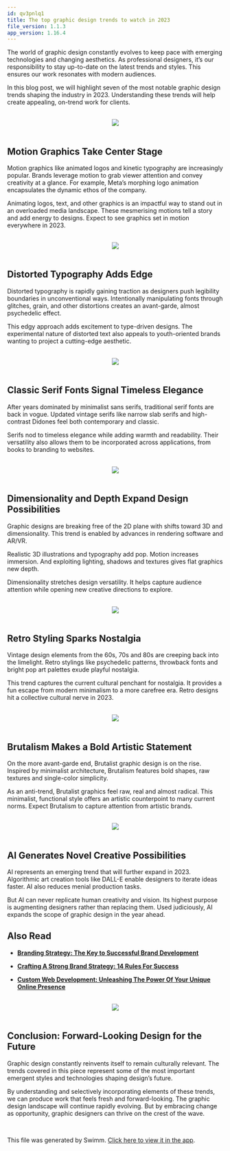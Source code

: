 ```yaml
---
id: qv3pnlq1
title: The top graphic design trends to watch in 2023
file_version: 1.1.3
app_version: 1.16.4
---
```


The world of graphic design constantly evolves to keep pace with emerging technologies and changing aesthetics. As professional designers, it’s our responsibility to stay up-to-date on the latest trends and styles. This ensures our work resonates with modern audiences.

In this blog post, we will highlight seven of the most notable graphic design trends shaping the industry in 2023. Understanding these trends will help create appealing, on-trend work for clients.

<br/>

<div align="center"><img src="https://firebasestorage.googleapis.com/v0/b/swimmio-content/o/repositories%2FZ2l0aHViJTNBJTNBcGVhY29jay1ibG9ncyUzQSUzQVBlYWNvY2stSW5kaWE%3D%2Fbbcf911a-9563-40a6-ba8b-efcf4e8b8e4f.gif?alt=media&token=581e69e8-c160-455a-8dcc-6251f373b074" style="width:'100%'"/></div>

<br/>

## Motion Graphics Take Center Stage

Motion graphics like animated logos and kinetic typography are increasingly popular. Brands leverage motion to grab viewer attention and convey creativity at a glance. For example, Meta’s morphing logo animation encapsulates the dynamic ethos of the company.

Animating logos, text, and other graphics is an impactful way to stand out in an overloaded media landscape. These mesmerising motions tell a story and add energy to designs. Expect to see graphics set in motion everywhere in 2023.

<br/>

<div align="center"><img src="https://firebasestorage.googleapis.com/v0/b/swimmio-content/o/repositories%2FZ2l0aHViJTNBJTNBcGVhY29jay1ibG9ncyUzQSUzQVBlYWNvY2stSW5kaWE%3D%2Ff9eaf793-ac48-4e60-b465-a98cd9a10492.png?alt=media&token=9b0aee10-2823-4dc0-ac1d-a4778ddf64a5" style="width:'100%'"/></div>

<br/>

## Distorted Typography Adds Edge

Distorted typography is rapidly gaining traction as designers push legibility boundaries in unconventional ways. Intentionally manipulating fonts through glitches, grain, and other distortions creates an avant-garde, almost psychedelic effect.

This edgy approach adds excitement to type-driven designs. The experimental nature of distorted text also appeals to youth-oriented brands wanting to project a cutting-edge aesthetic.

<br/>

<div align="center"><img src="https://firebasestorage.googleapis.com/v0/b/swimmio-content/o/repositories%2FZ2l0aHViJTNBJTNBcGVhY29jay1ibG9ncyUzQSUzQVBlYWNvY2stSW5kaWE%3D%2Fea0e6984-5ec3-42d1-83c4-935350c4dfde.png?alt=media&token=382fc57d-c808-48d7-969a-4de2e4858bbf" style="width:'100%'"/></div>

<br/>

## Classic Serif Fonts Signal Timeless Elegance

After years dominated by minimalist sans serifs, traditional serif fonts are back in vogue. Updated vintage serifs like narrow slab serifs and high-contrast Didones feel both contemporary and classic.

Serifs nod to timeless elegance while adding warmth and readability. Their versatility also allows them to be incorporated across applications, from books to branding to websites.

<br/>

<div align="center"><img src="https://firebasestorage.googleapis.com/v0/b/swimmio-content/o/repositories%2FZ2l0aHViJTNBJTNBcGVhY29jay1ibG9ncyUzQSUzQVBlYWNvY2stSW5kaWE%3D%2F0cb28fb9-5bb8-4223-92a5-b882b0cefce6.png?alt=media&token=3f7df589-76ce-476e-9966-ca0ae8150cf4" style="width:'100%'"/></div>

<br/>

## Dimensionality and Depth Expand Design Possibilities

Graphic designs are breaking free of the 2D plane with shifts toward 3D and dimensionality. This trend is enabled by advances in rendering software and AR/VR.

Realistic 3D illustrations and typography add pop. Motion increases immersion. And exploiting lighting, shadows and textures gives flat graphics new depth.

Dimensionality stretches design versatility. It helps capture audience attention while opening new creative directions to explore.

<br/>

<div align="center"><img src="https://firebasestorage.googleapis.com/v0/b/swimmio-content/o/repositories%2FZ2l0aHViJTNBJTNBcGVhY29jay1ibG9ncyUzQSUzQVBlYWNvY2stSW5kaWE%3D%2Febf062ed-42ff-47e1-846d-2e9b8b6a4233.png?alt=media&token=c30065f7-b7ba-4112-85aa-aa01f10fb94c" style="width:'100%'"/></div>

<br/>

## Retro Styling Sparks Nostalgia

Vintage design elements from the 60s, 70s and 80s are creeping back into the limelight. Retro stylings like psychedelic patterns, throwback fonts and bright pop art palettes exude playful nostalgia.

This trend captures the current cultural penchant for nostalgia. It provides a fun escape from modern minimalism to a more carefree era. Retro designs hit a collective cultural nerve in 2023.

<br/>

<div align="center"><img src="https://firebasestorage.googleapis.com/v0/b/swimmio-content/o/repositories%2FZ2l0aHViJTNBJTNBcGVhY29jay1ibG9ncyUzQSUzQVBlYWNvY2stSW5kaWE%3D%2F8be85d42-ce39-47b4-9603-26a9cde16cd2.png?alt=media&token=6d50ff48-4b09-4320-a76f-27c78e66ba38" style="width:'100%'"/></div>

<br/>

## Brutalism Makes a Bold Artistic Statement

On the more avant-garde end, Brutalist graphic design is on the rise. Inspired by minimalist architecture, Brutalism features bold shapes, raw textures and single-color simplicity.

As an anti-trend, Brutalist graphics feel raw, real and almost radical. This minimalist, functional style offers an artistic counterpoint to many current norms. Expect Brutalism to capture attention from artistic brands.

<br/>

<div align="center"><img src="https://firebasestorage.googleapis.com/v0/b/swimmio-content/o/repositories%2FZ2l0aHViJTNBJTNBcGVhY29jay1ibG9ncyUzQSUzQVBlYWNvY2stSW5kaWE%3D%2Fe5fde2c6-b9d8-494e-963b-0dad77ad3bba.png?alt=media&token=4444657e-f167-4278-bf89-7f23e3dd5d10" style="width:'100%'"/></div>

<br/>

## AI Generates Novel Creative Possibilities

AI represents an emerging trend that will further expand in 2023. Algorithmic art creation tools like DALL-E enable designers to iterate ideas faster. AI also reduces menial production tasks.

But AI can never replicate human creativity and vision. Its highest purpose is augmenting designers rather than replacing them. Used judiciously, AI expands the scope of graphic design in the year ahead.

## Also Read

*   [**Branding Strategy: The Key to Successful Brand Development**](https://peacockindia.in/blog/branding-strategy/)

*   [**Crafting A Strong Brand Strategy: 14 Rules For Success**](https://peacockindia.in/blog/crafting-a-strong-brand-strategy-14-rules-for-success/)

*   [**Custom Web Development: Unleashing The Power Of Your Unique Online Presence**](https://peacockindia.in/blog/custom-web-development/)

<br/>

<div align="center"><img src="https://firebasestorage.googleapis.com/v0/b/swimmio-content/o/repositories%2FZ2l0aHViJTNBJTNBcGVhY29jay1ibG9ncyUzQSUzQVBlYWNvY2stSW5kaWE%3D%2F4c5c08f1-1773-43a8-9392-b25f72812a16.png?alt=media&token=e7c3a156-cf0c-427c-a072-4c88b1f9a0cd" style="width:'100%'"/></div>

<br/>

## Conclusion: Forward-Looking Design for the Future

Graphic design constantly reinvents itself to remain culturally relevant. The trends covered in this piece represent some of the most important emergent styles and technologies shaping design’s future.

By understanding and selectively incorporating elements of these trends, we can produce work that feels fresh and forward-looking. The graphic design landscape will continue rapidly evolving. But by embracing change as opportunity, graphic designers can thrive on the crest of the wave.

<br/>

This file was generated by Swimm. [Click here to view it in the app](https://app.swimm.io/repos/Z2l0aHViJTNBJTNBcGVhY29jay1ibG9ncyUzQSUzQVBlYWNvY2stSW5kaWE=/docs/qv3pnlq1).
